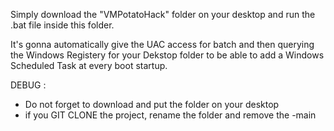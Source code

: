 Simply download the "VMPotatoHack" folder on your desktop and run the .bat file inside this folder. 

It's gonna automatically give the UAC access for batch and then querying the Windows Registery for your Dekstop folder to be able to add a Windows Scheduled Task at every boot startup.

DEBUG : 
- Do not forget to download and put the folder on your desktop
- if you GIT CLONE the project, rename the folder and remove the -main
